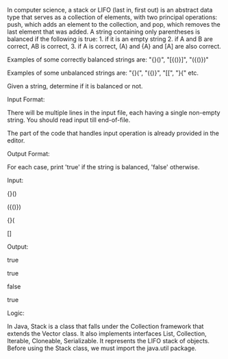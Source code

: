In computer science, a stack or LIFO (last in, first out) is an abstract data type that serves as a collection of elements, with two principal operations: push, which adds an element to the collection, and pop, which removes the last element that was added.
A string containing only parentheses is balanced if the following is true: 1. if it is an empty string 2. if A and B are correct, AB is correct, 3. if A is correct, (A) and {A} and [A] are also correct.

Examples of some correctly balanced strings are: "{}()", "[{()}]", "({()})"

Examples of some unbalanced strings are: "{}(", "({)}", "[[", "}{" etc.

Given a string, determine if it is balanced or not.


Input Format:

There will be multiple lines in the input file, each having a single non-empty string. You should read input till end-of-file.

The part of the code that handles input operation is already provided in the editor.


Output Format:

For each case, print 'true' if the string is balanced, 'false' otherwise.


Input:

{}()

({()})

{}(

[]


Output:

true

true

false

true

Logic: 

In Java, Stack is a class that falls under the Collection framework that extends the Vector class. It also implements interfaces List, Collection, Iterable, Cloneable, Serializable. It represents the LIFO stack of objects. Before using the Stack class, we must import the java.util package.
